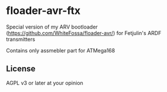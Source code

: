 # floader-avr-ftx
Special version of my ARV bootloader (https://github.com/WhiteFossa/floader-avr/) for Fetjulin's ARDF transmitters

Contains only assmebler part for ATMega168

## License
AGPL v3 or later at your opinion
